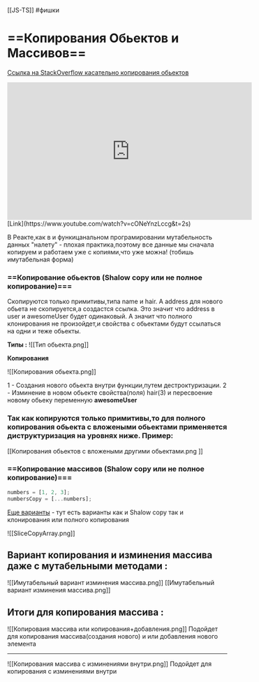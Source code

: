 [[JS-TS]] #фишки

# ==Копирования Обьектов и Массивов==

[Ссылка на StackOverflow касательно копирования обьектов](https://stackoverflow.com/questions/122102/what-is-the-most-efficient-way-to-deep-clone-an-object-in-javascript)

<iframe width="560" height="315" src="https://www.youtube.com/embed/cONeYnzLccg" title="YouTube video player" frameborder="0" allow="accelerometer; autoplay; clipboard-write; encrypted-media; gyroscope; picture-in-picture" allowfullscreen></iframe>
[Link](https://www.youtube.com/watch?v=cONeYnzLccg&t=2s)


В Реакте,как в и функицанальном програмировании мутабельность данных "налету" - плохая практика,поэтому все данные мы сначала копируем и работаем уже с копиями,что  уже можна! (тобишь имутабельная форма)


###  ==Копирование обьектов (Shalow copy или не полное копирование)===
Скопируются только примитивы,типа name и hair. А address для нового обьета не скопируется,а создастся ссылка. Это значит что address в user и awesomeUser будет одинаковый. А значит что полного клонирования не произойдет,и свойства с обьектами будут ссылаться на одни и теже обьекты.

**Типы :**
![[Тип обьекта.png]]

**Копирования**

![[Копирования обьекта.png]]

1 - Создания нового обьекта внутри функции,путем дестроктуризации. 
2 - Изминение в новом обьекте свойства(поля) hair(3) и пересвоение новому обьеку переменную **awesomeUser** 

### Так как копируются только примитивы,то для полного копирования обьекта с вложеными обьектами применяется диструктуризация на уровнях ниже. Пример:
[[Копирования обьектов с вложеными другими обьектами.png ]]



###  ==Копирование массивов (Shalow copy или не полное копирование)===


```js
numbers = [1, 2, 3];
numbersCopy = [...numbers];
```

[Еще варианты](https://www.freecodecamp.org/news/how-to-clone-an-array-in-javascript-1d3183468f6a/) - тут есть варианты как и Shalow copy так и клонирования или полного копирования

![[SliceCopyArray.png]]

## Вариант копирования и изминения массива даже с мутабельными методами : 
![[Имутабельный вариант изминения массива.png]]
[[Имутабельный вариант изминения массива.png]]

## Итоги для копирования массива : 
![[Копироваия массива или копирования+добавления.png]]
Подойдет для копирования массива(создания нового) и или добавления нового элемента
______________
![[Копирования массива с изминениями внутри.png]]
Подойдет для копирования с изминениями внутри